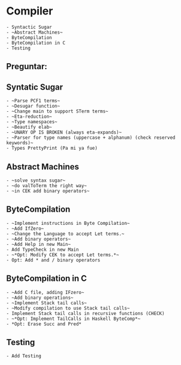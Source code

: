 # Compiler
	- Syntactic Sugar
	- ~Abstract Machines~
    - ByteCompilation
    - ByteCompilation in C
    - Testing
    
## Preguntar:

## Syntatic Sugar
	- ~Parse PCF1 terms~
	- ~Desugar function~
	- ~Change main to support STerm terms~
	- ~Eta-reduction~
	- ~Type namespaces~
	- ~Beautify elab~
	- ~UNARY OP IS BROKEN (always eta-expands)~
	- ~Parser for type names (uppercase + alphanum) (check reserved keywords)~
    - Types PrettyPrint (Pa mi ya fue)


## Abstract Machines
	- ~solve syntax sugar~
	- ~do valToTerm the right way~
	- ~in CEK add binary operators~

## ByteCompilation
    - ~Implement instructions in Byte Compilation~
    - ~Add IfZero~
    - ~Change the Language to accept Let terms.~
    - ~Add binary operators~
    - ~Add Help in new Main~
    - Add TypeCheck in new Main
    - ~*Opt: Modify CEK to accept Let terms.*~
    - Opt: Add * and / binary operators

## ByteCompilation in C
    - ~Add C file, adding IFzero~
    - ~Add binary operations~
    - ~Implement Stack tail calls~
    - ~Modify compilation to use Stack tail calls~
    - Implement Stack tail calls in recursive functions (CHECK)
    - ~*Opt: Implement TailCalls in Haskell ByteComp*~
    - *Opt: Erase Succ and Pred* 

## Testing
	- Add Testing
